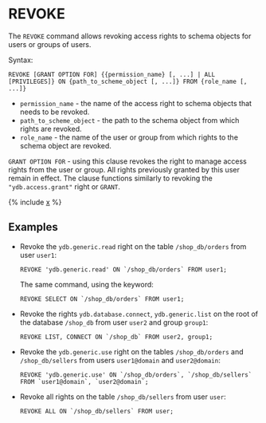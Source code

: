# REVOKE

The `REVOKE` command allows revoking access rights to schema objects for users or groups of users.

Syntax:

```yql
REVOKE [GRANT OPTION FOR] {{permission_name} [, ...] | ALL [PRIVILEGES]} ON {path_to_scheme_object [, ...]} FROM {role_name [, ...]}
```

* `permission_name` - the name of the access right to schema objects that needs to be revoked.
* `path_to_scheme_object` - the path to the schema object from which rights are revoked.
* `role_name` - the name of the user or group from which rights to the schema object are revoked.

`GRANT OPTION FOR` - using this clause revokes the right to manage access rights from the user or group. All rights previously granted by this user remain in effect. The clause functions similarly to revoking the `"ydb.access.grant"` right or `GRANT`.

{% include [x](_includes/permissions/permissions_list.md) %}

## Examples

* Revoke the `ydb.generic.read` right on the table `/shop_db/orders` from user `user1`:

  ```yql
  REVOKE 'ydb.generic.read' ON `/shop_db/orders` FROM user1;
  ```

  The same command, using the keyword:

  ```yql
  REVOKE SELECT ON `/shop_db/orders` FROM user1;
  ```

* Revoke the rights `ydb.database.connect`, `ydb.generic.list` on the root of the database `/shop_db` from user `user2` and group `group1`:

  ```yql
  REVOKE LIST, CONNECT ON `/shop_db` FROM user2, group1;
  ```

* Revoke the `ydb.generic.use` right on the tables `/shop_db/orders` and `/shop_db/sellers` from users `user1@domain` and `user2@domain`:

  ```yql
  REVOKE 'ydb.generic.use' ON `/shop_db/orders`, `/shop_db/sellers` FROM `user1@domain`, `user2@domain`;
  ```

* Revoke all rights on the table `/shop_db/sellers` from user `user`:

  ```yql
  REVOKE ALL ON `/shop_db/sellers` FROM user;
  ```
